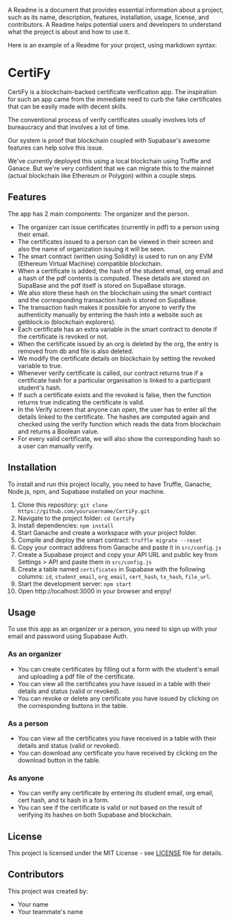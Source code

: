 A Readme is a document that provides essential information about a project, such as its name, description, features, installation, usage, license, and contributors. A Readme helps potential users and developers to understand what the project is about and how to use it.

Here is an example of a Readme for your project, using markdown syntax:

# CertiFy

CertiFy is a blockchain-backed certificate verification app. The inspiration for such an app came from the immediate need to curb the fake certificates that can be easily made with decent skills.

The conventional process of verify certificates usually involves lots of bureaucracy and that involves a lot of time.

Our system is proof that blockchain coupled with Supabase's awesome features can help solve this issue.

We've currently deployed this using a local blockchain using Truffle and Ganace. But we're very confident that we can migrate this to the mainnet (actual blockchain like Ethereum or Polygon) within a couple steps.

## Features

The app has 2 main components: The organizer and the person.

- The organizer can issue certificates (currently in pdf) to a person using their email.
- The certificates issued to a person can be viewed in their screen and also the name of organization issuing it will be seen.
- The smart contract (written using Solidity) is used to run on any EVM (Ethereum Virtual Machine) compatible blockchain.
- When a certificate is added, the hash of the student email, org email and a hash of the pdf contents is computed. These details are stored on SupaBase and the pdf itself is stored on SupaBase storage.
- We also store these hash on the blockchain using the smart contract and the corresponding transaction hash is stored on SupaBase.
- The transaction hash makes it possible for anyone to verify the authenticity manually by entering the hash into a website such as getblock.io (blockchain explorers).
- Each certificate has an extra variable in the smart contract to denote if the certificate is revoked or not.
- When the certificate issued by an org is deleted by the org, the entry is removed from db and file is also deleted.
- We modify the certificate details on blockchain by setting the revoked variable to true.
- Whenever verify certificate is called, our contract returns true if a certificate hash for a particular organisation is linked to a participant student's hash.
- If such a certificate exists and the revoked is false, then the function returns true indicating the certificate is valid.
- In the Verify screen that anyone can open, the user has to enter all the details linked to the certificate. The hashes are computed again and checked using the verify function which reads the data from blockchain and returns a Boolean value.
- For every valid certificate, we will also show the corresponding hash so a user can manually verify.

## Installation

To install and run this project locally, you need to have Truffle, Ganache, Node.js, npm, and Supabase installed on your machine.

1. Clone this repository: `git clone https://github.com/yourusername/CertiFy.git`
2. Navigate to the project folder: `cd CertiFy`
3. Install dependencies: `npm install`
4. Start Ganache and create a workspace with your project folder.
5. Compile and deploy the smart contract: `truffle migrate --reset`
6. Copy your contract address from Ganache and paste it in `src/config.js`
7. Create a Supabase project and copy your API URL and public key from Settings > API and paste them in `src/config.js`
8. Create a table named `certificates` in Supabase with the following columns: `id`, `student_email`, `org_email`, `cert_hash`, `tx_hash`, `file_url`.
9. Start the development server: `npm start`
10. Open http://localhost:3000 in your browser and enjoy!

## Usage

To use this app as an organizer or a person, you need to sign up with your email and password using Supabase Auth.

### As an organizer

- You can create certificates by filling out a form with the student's email and uploading a pdf file of the certificate.
- You can view all the certificates you have issued in a table with their details and status (valid or revoked).
- You can revoke or delete any certificate you have issued by clicking on the corresponding buttons in the table.

### As a person

- You can view all the certificates you have received in a table with their details and status (valid or revoked).
- You can download any certificate you have received by clicking on the download button in the table.

### As anyone

- You can verify any certificate by entering its student email, org email, cert hash, and tx hash in a form.
- You can see if the certificate is valid or not based on the result of verifying its hashes on both Supabase and blockchain.

## License

This project is licensed under the MIT License - see [LICENSE](LICENSE) file for details.

## Contributors

This project was created by:

- Your name
- Your teammate's name